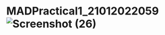 # MADPractical1_21012022059![Screenshot (26)](https://user-images.githubusercontent.com/80378007/183340722-452d783c-4a71-4fa2-aced-01d1fde6ce98.png)
